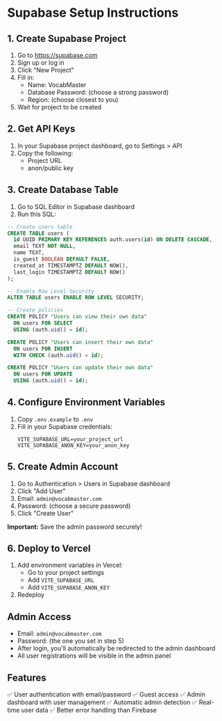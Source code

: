 # Supabase Setup Instructions

## 1. Create Supabase Project

1. Go to https://supabase.com
2. Sign up or log in
3. Click "New Project"
4. Fill in:
   - Name: VocabMaster
   - Database Password: (choose a strong password)
   - Region: (choose closest to you)
5. Wait for project to be created

## 2. Get API Keys

1. In your Supabase project dashboard, go to Settings > API
2. Copy the following:
   - Project URL
   - anon/public key

## 3. Create Database Table

1. Go to SQL Editor in Supabase dashboard
2. Run this SQL:

```sql
-- Create users table
CREATE TABLE users (
  id UUID PRIMARY KEY REFERENCES auth.users(id) ON DELETE CASCADE,
  email TEXT NOT NULL,
  name TEXT,
  is_guest BOOLEAN DEFAULT FALSE,
  created_at TIMESTAMPTZ DEFAULT NOW(),
  last_login TIMESTAMPTZ DEFAULT NOW()
);

-- Enable Row Level Security
ALTER TABLE users ENABLE ROW LEVEL SECURITY;

-- Create policies
CREATE POLICY "Users can view their own data"
  ON users FOR SELECT
  USING (auth.uid() = id);

CREATE POLICY "Users can insert their own data"
  ON users FOR INSERT
  WITH CHECK (auth.uid() = id);

CREATE POLICY "Users can update their own data"
  ON users FOR UPDATE
  USING (auth.uid() = id);
```

## 4. Configure Environment Variables

1. Copy `.env.example` to `.env`
2. Fill in your Supabase credentials:
   ```
   VITE_SUPABASE_URL=your_project_url
   VITE_SUPABASE_ANON_KEY=your_anon_key
   ```

## 5. Create Admin Account

1. Go to Authentication > Users in Supabase dashboard
2. Click "Add User"
3. Email: `admin@vocabmaster.com`
4. Password: (choose a secure password)
5. Click "Create User"

**Important:** Save the admin password securely!

## 6. Deploy to Vercel

1. Add environment variables in Vercel:
   - Go to your project settings
   - Add `VITE_SUPABASE_URL`
   - Add `VITE_SUPABASE_ANON_KEY`
2. Redeploy

## Admin Access

- Email: `admin@vocabmaster.com`
- Password: (the one you set in step 5)
- After login, you'll automatically be redirected to the admin dashboard
- All user registrations will be visible in the admin panel

## Features

✅ User authentication with email/password
✅ Guest access
✅ Admin dashboard with user management
✅ Automatic admin detection
✅ Real-time user data
✅ Better error handling than Firebase
